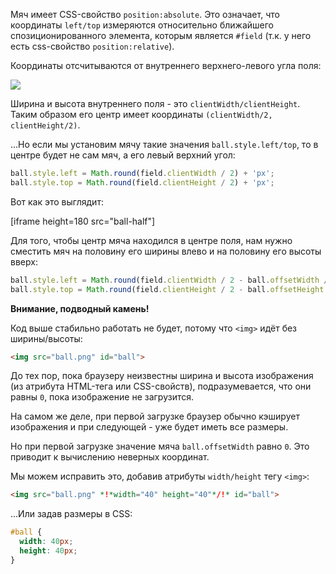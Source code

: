 Мяч имеет CSS-свойство `position:absolute`. Это означает, что координаты `left/top` измеряются относительно ближайшего спозиционированного элемента, которым является `#field` (т.к. у него есть css-свойство `position:relative`).

Координаты отсчитываются от внутреннего верхнего-левого угла поля:

![](field.png)

Ширина и высота внутреннего поля - это `clientWidth/clientHeight`. Таким образом его центр имеет координаты `(clientWidth/2, clientHeight/2)`.

...Но если мы установим мячу такие значения `ball.style.left/top`, то в центре будет не сам мяч, а его левый верхний угол:

```js
ball.style.left = Math.round(field.clientWidth / 2) + 'px';
ball.style.top = Math.round(field.clientHeight / 2) + 'px';
```

Вот как это выглядит:

[iframe height=180 src="ball-half"]

Для того, чтобы центр мяча находился в центре поля, нам нужно сместить мяч на половину его ширины влево и на половину его высоты вверх:

```js
ball.style.left = Math.round(field.clientWidth / 2 - ball.offsetWidth / 2) + 'px';
ball.style.top = Math.round(field.clientHeight / 2 - ball.offsetHeight / 2) + 'px';
```

**Внимание, подводный камень!**

Код выше стабильно работать не будет, потому что `<img>` идёт без ширины/высоты:

```html
<img src="ball.png" id="ball">
```

До тех пор, пока браузеру неизвестны ширина и высота изображения (из атрибута HTML-тега или CSS-свойств), подразумевается, что они равны `0`, пока изображение не загрузится.

На самом же деле, при первой загрузке браузер обычно кэширует изображения и при следующей - уже будет иметь все размеры.

Но при первой загрузке значение мяча `ball.offsetWidth` равно `0`. Это приводит к вычислению неверных координат.

Мы можем исправить это, добавив атрибуты `width/height` тегу `<img>`:

```html
<img src="ball.png" *!*width="40" height="40"*/!* id="ball">
```

...Или задав размеры в CSS:

```css
#ball {
  width: 40px;
  height: 40px;
}
```

